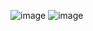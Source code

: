 ![image](https://user-images.githubusercontent.com/43849911/76853392-2cc72d80-6873-11ea-8153-3cf9a0281871.png)
![image](https://user-images.githubusercontent.com/43849911/76853412-381a5900-6873-11ea-9aa8-dba4516dd986.png)

